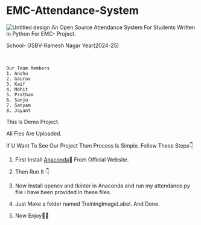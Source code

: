 # EMC-Attendance-System
![Untitled design](https://github.com/user-attachments/assets/b316a2f5-d5a2-4f1e-8c2f-2e0750c0ccd7)
An Open Source Attendance System For Students Written In Python For EMC- Project. 
<br>

School- GSBV-Ramesh Nagar
Year(2024-25)<br>  

<br>


```
Our Team Members
1. Anshu 
2. Gaurav 
3. Kaif  
4. Mohit
5. Pratham 
6. Sanju 
7. Satyam
8. Jayant 
```


This Is Demo Project.

All Fies Are Uploaded.

If U Want To See Our Project Then Process Is Simple.
Follow These Steps👇
<br>
1. First Install [Anaconda](https://www.anaconda.com/download/success)🐍
From Official Website. <br> 

2. Then Run It 👇 

3. Now Install opencv and tkinter in Anaconda and run my attendance.py file i have been provided in these files.
  
4. Just Make a folder named TrainingImageLabel.
And Done.
  
5. Now Enjoy🥳🥳
